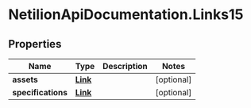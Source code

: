 # NetilionApiDocumentation.Links15

## Properties
Name | Type | Description | Notes
------------ | ------------- | ------------- | -------------
**assets** | [**Link**](Link.md) |  | [optional] 
**specifications** | [**Link**](Link.md) |  | [optional] 


